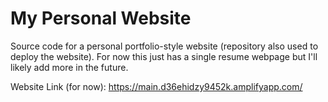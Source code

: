 # My Personal Website
Source code for a personal portfolio-style website (repository also used to deploy the website). For now this just has a single resume webpage but I'll likely add more in the future.

Website Link (for now): https://main.d36ehidzy9452k.amplifyapp.com/

